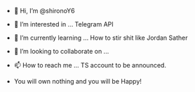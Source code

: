 - 👋 Hi, I’m @shironoY6
- 👀 I’m interested in ... Telegram API
- 🌱 I’m currently learning ... How to stir shit like Jordan Sather
- 💞️ I’m looking to collaborate on ... 
- 📫 How to reach me ... TS account to be announced.

- You will own nothing and you will be Happy!

<!---
shironoY6/shironoY6 is a ✨ special ✨ repository because its `README.md` (this file) appears on your GitHub profile.
You can click the Preview link to take a look at your changes.
--->
